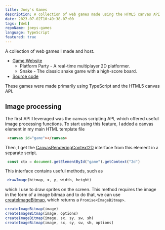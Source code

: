 ```yaml
---
title: Joey's Games
description: A collection of web games made using the HTML5 canvas API.
date: 2023-07-02T10:49:38-07:00
tags: [Web]
repoName: joeys-games
language: TypeScript
featured: true
---
```


A collection of web games I made and host.

- [Game Website](https://play.joeyshi.xyz/)
    - Platform Party - A real-time multiplayer 2D platformer.
    - Snake - The classic snake game with a high-score board.
- [Source code](https://github.com/joeyshi12/joeys-games)

These games were made primarily using TypeScript and the HTML5 canvas API.

## Image processing

The first API I leveraged was the canvas scripting API, which offered useful image processing functions.
To start using this feature, I added a canvas element in my main HTML template file

```html
 <canvas id="game"></canvas>
```

Then, I get the [CanvasRenderingContext2D](https://developer.mozilla.org/en-US/docs/Web/API/CanvasRenderingContext2D)
interface from this element in a separate script.

```javascript
 const ctx = document.getElementById("game").getContext("2d")
```

This interface contains useful methods, such as

```javascript
 drawImage(bitmap, x, y, width, height)
```

which I use to draw sprites on the screen.
This method requires the image in the form of a image bitmap
and to do that, we can use [createImageBitmap](https://developer.mozilla.org/en-US/docs/Web/API/createImageBitmap),
which returns a `Promise<ImageBitmap>`.

```javascript
createImageBitmap(image)
createImageBitmap(image, options)
createImageBitmap(image, sx, sy, sw, sh)
createImageBitmap(image, sx, sy, sw, sh, options)
```
